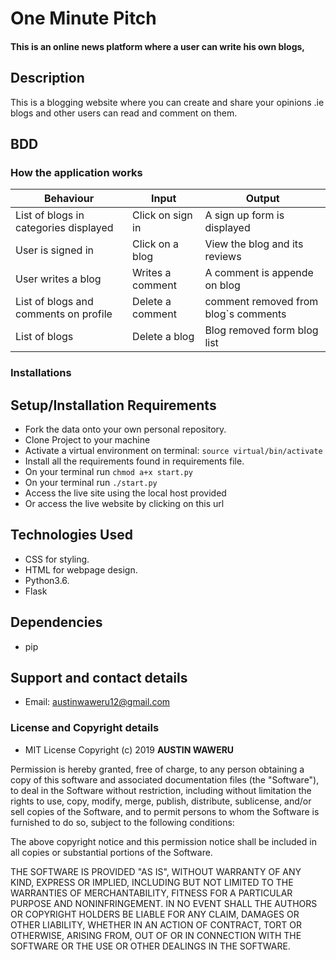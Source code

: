 # One Minute Pitch
#### This is an online news platform where a user can write his own blogs, 

## Description
 This is a blogging website where you can create and share your opinions .ie blogs and other users can read and comment on them.
## BDD

### How the application works
| Behaviour                              | Input                | Output
|----------------------------------------|----------------------|--------------------------------------|
| List of blogs in categories displayed  | Click on sign in     | A sign up form is displayed          |
| User is signed in                      | Click on a blog      | View the blog and its reviews        |
| User writes a blog                     | Writes a comment     | A comment is appende on blog         |
| List of blogs and comments on profile  | Delete a comment     |  comment removed from blog`s comments|
| List of blogs                          | Delete a blog        | Blog removed form blog list          |


### Installations

## Setup/Installation Requirements
* Fork the data onto your own personal repository.
* Clone Project to your machine
* Activate a virtual environment on terminal: `source virtual/bin/activate`
* Install all the requirements found in requirements file.
* On your terminal run `chmod a+x start.py`
* On your terminal run `./start.py`
* Access the live site using the local host provided
* Or access the live website by clicking on this url



## Technologies Used
* CSS for styling.
* HTML for webpage design.
* Python3.6.
* Flask

## Dependencies
* pip

## Support and contact details
* Email: austinwaweru12@gmail.com

### License and Copyright details
* MIT License  Copyright (c) 2019 **AUSTIN WAWERU**

Permission is hereby granted, free of charge, to any person obtaining a copy
of this software and associated documentation files (the "Software"), to deal
in the Software without restriction, including without limitation the rights
to use, copy, modify, merge, publish, distribute, sublicense, and/or sell
copies of the Software, and to permit persons to whom the Software is
furnished to do so, subject to the following conditions:

The above copyright notice and this permission notice shall be included in all
copies or substantial portions of the Software.

THE SOFTWARE IS PROVIDED "AS IS", WITHOUT WARRANTY OF ANY KIND, EXPRESS OR
IMPLIED, INCLUDING BUT NOT LIMITED TO THE WARRANTIES OF MERCHANTABILITY,
FITNESS FOR A PARTICULAR PURPOSE AND NONINFRINGEMENT. IN NO EVENT SHALL THE
AUTHORS OR COPYRIGHT HOLDERS BE LIABLE FOR ANY CLAIM, DAMAGES OR OTHER
LIABILITY, WHETHER IN AN ACTION OF CONTRACT, TORT OR OTHERWISE, ARISING FROM,
OUT OF OR IN CONNECTION WITH THE SOFTWARE OR THE USE OR OTHER DEALINGS IN THE
SOFTWARE.

